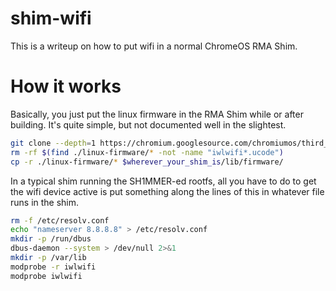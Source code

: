 # shim-wifi
This is a writeup on how to put wifi in a normal ChromeOS RMA Shim.

# How it works
Basically, you just put the linux firmware in the RMA Shim while or after building. It's quite simple, but not documented well in the slightest.
```bash
git clone --depth=1 https://chromium.googlesource.com/chromiumos/third_party/linux-firmware
rm -rf $(find ./linux-firmware/* -not -name "iwlwifi*.ucode")
cp -r ./linux-firmware/* $wherever_your_shim_is/lib/firmware/ 
```
In a typical shim running the SH1MMER-ed rootfs, all you have to do to get the wifi device active is put something along the lines of this in whatever file runs in the shim.
```bash
rm -f /etc/resolv.conf
echo "nameserver 8.8.8.8" > /etc/resolv.conf
mkdir -p /run/dbus
dbus-daemon --system > /dev/null 2>&1
mkdir -p /var/lib
modprobe -r iwlwifi
modprobe iwlwifi
```
